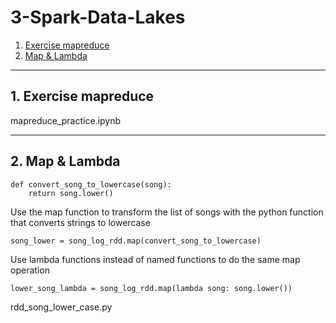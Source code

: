 # 3-Spark-Data-Lakes
1. [Exercise mapreduce](#schema1)
2. [Map & Lambda](#schema2)


<hr>
<a name='schema1'></a>

## 1. Exercise mapreduce
mapreduce_practice.ipynb

<hr>
<a name='schema2'></a>

## 2. Map & Lambda
```
def convert_song_to_lowercase(song):
    return song.lower()
``` 

Use the map function to transform the list of songs with the python function that converts strings to lowercase
```
song_lower = song_log_rdd.map(convert_song_to_lowercase)
```
Use lambda functions instead of named functions to do the same map operation
```
lower_song_lambda = song_log_rdd.map(lambda song: song.lower())
```
rdd_song_lower_case.py